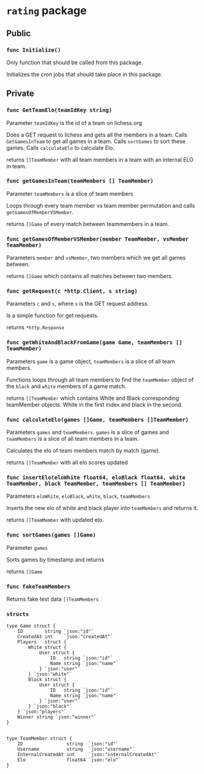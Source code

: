 # `rating` package

## Public

### `func Initialize()`

Only function that should be called from this package.

Initializes the cron jobs that should take place in this package.

## Private

### `func GetTeamElo(teamIdKey string)`

Parameter `teamIdKey` is the id of a team on lichess.org

Does a GET request to lichess and gets all the members in a team. Calls `GetGamesInTeam` to get all games in a team. 
Calls `sortGames` to sort these games. Calls `calculateElo` to calculate Elo. 

returns `[]TeamMember` with all team members in a team with an internal ELO in team.


### `func getGamesInTeam(teamMembers [] TeamMember)`
Parameter `teamMembers` is a slice of team members

Loops through every team member vs team member permutation and calls `getGamesOfMemberVSMember`.

returns `[]Game` of every match between teammembers in a team.

### `func getGamesOfMemberVSMember(member TeamMember, vsMember TeamMember)`
Parameters `member` and `vsMember`, two members which we get all games between.

returns `[]Game` which contains all matches between two members.

### `func getRequest(c *http.Client, s string)`
Parameters `c` and `s`, where `s` is the GET request address.

Is a simple function for get requests.

returns `*http.Response`

### `func getWhiteAndBlackFromGame(game Game, teamMembers [] TeamMember)`
Parameters `game` is a game object, `teamMembers` is a slice of all team members.

Functions loops through all team members to find the `teamMember` object of the `black` and `white` members of a game match.

returns `[]TeamMember` which contains White and Black corresponding teamMember objects. White in the first index and black in the second.

### `func calculateElo(games []Game, teamMembers []TeamMember)`
Parameters `games` and `teamMembers`. `games` is a slice of games and `teamMembers` is a slice of all team members in a team.

Calculates the elo of team members match by match (game). 

returns `[]TeamMember` with all elo scores updated

### `func insertElo(eloWhite float64, eloBlack float64, white TeamMember, black TeamMember, teamMembers [] TeamMember)`
Parameters  `eloWhite`, `eloBlack`, `white`, `black`, `teamMembers`

Inserts the new elo of white and black player into `teamMembers` and returns it.

returns `[]TeamMember` with updated elo.

### `func sortGames(games []Game)`
Parameter `games`

Sorts games by timestamp and returns

returns `[]Game`

### `func fakeTeamMembers`
Returns fake test data `[]TeamMembers`

### `structs`

    type Game struct {
    	ID        string `json:"id"`
    	CreatedAt int    `json:"createdAt"`
    	Players   struct {
    		White struct {
    			User struct {
    				ID   string `json:"id"`
    				Name string `json:"name"`
    			} `json:"user"`
    		} `json:"white"`
    		Black struct {
    			User struct {
    				ID   string `json:"id"`
    				Name string `json:"name"`
    			} `json:"user"`
    		} `json:"black"`
    	} `json:"players"`
    	Winner string `json:"winner"`
    }


    type TeamMember struct {
    	ID                string  `json:"id"`
    	Username          string  `json:"username"`
    	InternalCreatedAt int     `json:"internalCreatedAt"`
    	Elo               float64 `json:"elo"`
    }
